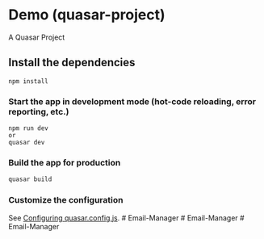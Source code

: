 # Demo (quasar-project)

A Quasar Project

## Install the dependencies
```
npm install
```

### Start the app in development mode (hot-code reloading, error reporting, etc.)
```
npm run dev
or
quasar dev
```


### Build the app for production
```bash
quasar build
```

### Customize the configuration
See [Configuring quasar.config.js](https://v2.quasar.dev/quasar-cli-vite/quasar-config-js).
#   E m a i l - M a n a g e r 
 
 #   E m a i l - M a n a g e r 
 
 #   E m a i l - M a n a g e r 
 
 
